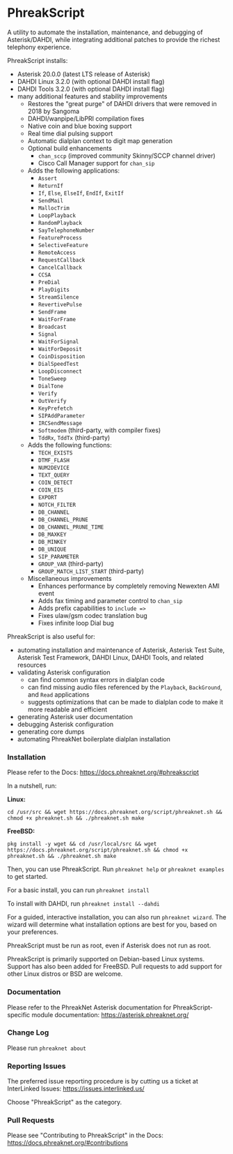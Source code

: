 # PhreakScript
A utility to automate the installation, maintenance, and debugging of Asterisk/DAHDI, while integrating additional patches to provide the richest telephony experience.

PhreakScript installs:

- Asterisk 20.0.0 (latest LTS release of Asterisk)
- DAHDI Linux 3.2.0 (with optional DAHDI install flag)
- DAHDI Tools 3.2.0 (with optional DAHDI install flag)
- many additional features and stability improvements
   - Restores the "great purge" of DAHDI drivers that were removed in 2018 by Sangoma
   - DAHDI/wanpipe/LibPRI compilation fixes
   - Native coin and blue boxing support
   - Real time dial pulsing support
   - Automatic dialplan context to digit map generation
   - Optional build enhancements
      - `chan_sccp` (improved community Skinny/SCCP channel driver)
      - Cisco Call Manager support for `chan_sip`
   - Adds the following applications:
      - ``Assert``
      - ``ReturnIf``
      - ``If``, ``Else``, ``ElseIf``, ``EndIf``, ``ExitIf``
      - ``SendMail``
      - ``MallocTrim``
      - ``LoopPlayback``
      - ``RandomPlayback``
      - ``SayTelephoneNumber``
      - ``FeatureProcess``
      - ``SelectiveFeature``
      - ``RemoteAccess``
      - ``RequestCallback``
      - ``CancelCallback``
      - ``CCSA``
      - ``PreDial``
      - ``PlayDigits``
      - ``StreamSilence``
      - ``RevertivePulse``
      - ``SendFrame``
      - ``WaitForFrame``
      - ``Broadcast``
      - ``Signal``
      - ``WaitForSignal``
      - ``WaitForDeposit``
      - ``CoinDisposition``
      - ``DialSpeedTest``
      - ``LoopDisconnect``
      - ``ToneSweep``
      - ``DialTone``
      - ``Verify``
      - ``OutVerify``
      - ``KeyPrefetch``
      - ``SIPAddParameter``
      - ``IRCSendMessage``
      - ``Softmodem`` (third-party, with compiler fixes)
      - ``TddRx``, ``TddTx`` (third-party)
   - Adds the following functions:
      - ``TECH_EXISTS``
      - ``DTMF_FLASH``
      - ``NUM2DEVICE``
      - ``TEXT_QUERY``
      - ``COIN_DETECT``
      - ``COIN_EIS``
      - ``EXPORT``
      - ``NOTCH_FILTER``
      - ``DB_CHANNEL``
      - ``DB_CHANNEL_PRUNE``
      - ``DB_CHANNEL_PRUNE_TIME``
      - ``DB_MAXKEY``
      - ``DB_MINKEY``
      - ``DB_UNIQUE``
      - ``SIP_PARAMETER``
      - ``GROUP_VAR`` (third-party)
      - ``GROUP_MATCH_LIST_START`` (third-party)
   - Miscellaneous improvements
      - Enhances performance by completely removing Newexten AMI event
      - Adds fax timing and parameter control to `chan_sip`
      - Adds prefix capabilities to `include => `
      - Fixes ulaw/gsm codec translation bug
      - Fixes infinite loop Dial bug

PhreakScript is also useful for:
- automating installation and maintenance of Asterisk, Asterisk Test Suite, Asterisk Test Framework, DAHDI Linux, DAHDI Tools, and related resources
- validating Asterisk configuration
   - can find common syntax errors in dialplan code
   - can find missing audio files referenced by the ``Playback``, ``BackGround``, and ``Read`` applications
   - suggests optimizations that can be made to dialplan code to make it more readable and efficient
- generating Asterisk user documentation
- debugging Asterisk configuration
- generating core dumps
- automating PhreakNet boilerplate dialplan installation

### Installation

Please refer to the Docs: https://docs.phreaknet.org/#phreakscript

In a nutshell, run:

**Linux:**

```cd /usr/src && wget https://docs.phreaknet.org/script/phreaknet.sh && chmod +x phreaknet.sh && ./phreaknet.sh make```

**FreeBSD:**

```pkg install -y wget && cd /usr/local/src && wget https://docs.phreaknet.org/script/phreaknet.sh && chmod +x phreaknet.sh && ./phreaknet.sh make```

Then, you can use PhreakScript. Run ```phreaknet help``` or ```phreaknet examples``` to get started.

For a basic install, you can run `phreaknet install`

To install with DAHDI, run `phreaknet install --dahdi`

For a guided, interactive installation, you can also run `phreaknet wizard`. The wizard will determine what installation options are best for you, based on your preferences.

PhreakScript must be run as root, even if Asterisk does not run as root.

PhreakScript is primarily supported on Debian-based Linux systems. Support has also been added for FreeBSD. Pull requests to add support for other Linux distros or BSD are welcome.

### Documentation

Please refer to the PhreakNet Asterisk documentation for PhreakScript-specific module documentation: https://asterisk.phreaknet.org/

### Change Log

Please run ```phreaknet about```

### Reporting Issues

The preferred issue reporting procedure is by cutting us a ticket at InterLinked Issues: https://issues.interlinked.us/

Choose "PhreakScript" as the category.

### Pull Requests

Please see "Contributing to PhreakScript" in the Docs: https://docs.phreaknet.org/#contributions
